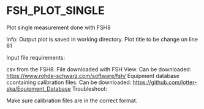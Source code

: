 # FSH_PLOT_SINGLE
Plot single measurement done with FSH8


Info: Output plot is saved in working directory. Plot title to be change on line 61

Input file requirements:

csv from the FSH8. File downloaded with FSH View. Can be downloaded: https://www.rohde-schwarz.com/software/fsh/
Equipment database ccontaining calibration files. Can be downloaded: https://github.com/lotter-ska/Equipment_Database
Troubleshoot:

Make sure calibration files are in the correct format.
